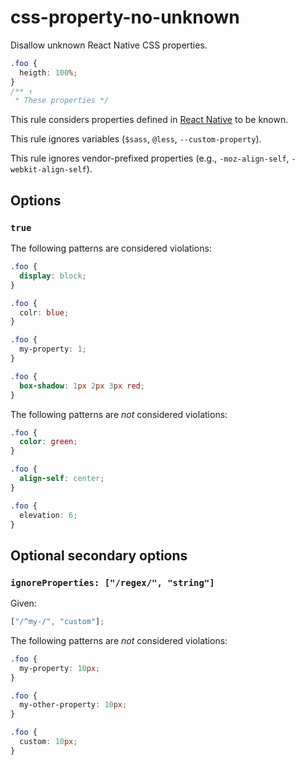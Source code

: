 # css-property-no-unknown

Disallow unknown React Native CSS properties.

```css
.foo {
  heigth: 100%;
}
/** ↑
 * These properties */
```

This rule considers properties defined in [React Native](https://github.com/vhpoet/react-native-styling-cheat-sheet) to be known.

This rule ignores variables (`$sass`, `@less`, `--custom-property`).

This rule ignores vendor-prefixed properties (e.g., `-moz-align-self`, `-webkit-align-self`).

## Options

### `true`

The following patterns are considered violations:

```css
.foo {
  display: block;
}
```

```css
.foo {
  colr: blue;
}
```

```css
.foo {
  my-property: 1;
}
```

```css
.foo {
  box-shadow: 1px 2px 3px red;
}
```

The following patterns are _not_ considered violations:

```css
.foo {
  color: green;
}
```

```css
.foo {
  align-self: center;
}
```

```css
.foo {
  elevation: 6;
}
```

## Optional secondary options

### `ignoreProperties: ["/regex/", "string"]`

Given:

```js
["/^my-/", "custom"];
```

The following patterns are _not_ considered violations:

```css
.foo {
  my-property: 10px;
}
```

```css
.foo {
  my-other-property: 10px;
}
```

```css
.foo {
  custom: 10px;
}
```
